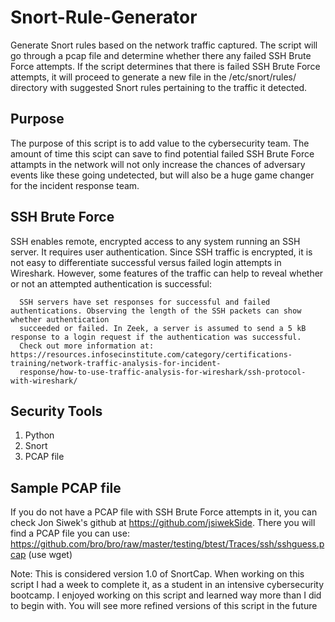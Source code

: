 # Snort-Rule-Generator
Generate Snort rules based on the network traffic captured. The script will go through a pcap file and determine whether there any failed SSH Brute Force attempts. If the script determines that there is failed SSH Brute Force attempts, it will proceed to generate a new file in the /etc/snort/rules/ directory with suggested Snort rules pertaining to the traffic it detected. 

## Purpose
The purpose of this script is to add value to the cybersecurity team. The amount of time this scipt can save to find potential failed SSH Brute Force attampts in the network will not only increase the chances of adversary events like these going undetected, but will also be a huge game changer for the incident response team. 

## SSH Brute Force
SSH enables remote, encrypted access to any system running an SSH server. It requires user authentication. Since SSH traffic is encrypted, it is not easy to differentiate successful versus failed login attempts in Wireshark. However, some features of the traffic can help to reveal whether or not an attempted authentication is successful:


      SSH servers have set responses for successful and failed authentications. Observing the length of the SSH packets can show whether authentication       
      succeeded or failed. In Zeek, a server is assumed to send a 5 kB response to a login request if the authentication was successful.
      Check out more information at: https://resources.infosecinstitute.com/category/certifications-training/network-traffic-analysis-for-incident-
      response/how-to-use-traffic-analysis-for-wireshark/ssh-protocol-with-wireshark/
            
## Security Tools
1. Python
2. Snort
3. PCAP file

## Sample PCAP file
If you do not have a PCAP file with SSH Brute Force attempts in it, you can check Jon Siwek's github at https://github.com/jsiwekSide. There you will find a PCAP file you can use: 
https://github.com/bro/bro/raw/master/testing/btest/Traces/ssh/sshguess.pcap (use wget)

Note: This is considered version 1.0 of SnortCap. When working on this script I had a week to complete it, as a student in an intensive cybersecurity bootcamp. I enjoyed working on this script and learned way more than I did to begin with. You will see more refined versions of this script in the future
